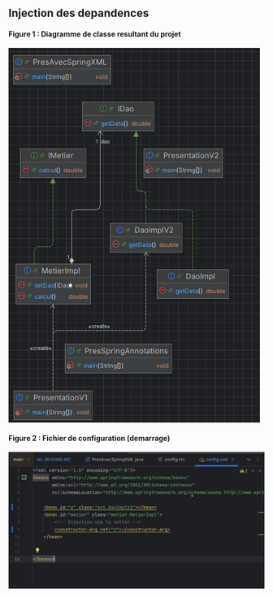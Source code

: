 <h2>Injection des depandences </h2>

<h4> Figure 1 : Diagramme de classe resultant du projet  </h4>
<img src="captures/diag_class_tp1_JEE.png">


<h4> Figure 2 : Fichier de configuration (demarrage)  </h4>
<img src="captures/img2.png">